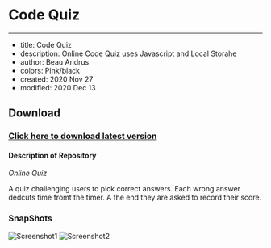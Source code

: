 # Code Quiz
---
* title: Code Quiz
* description: Online Code Quiz uses Javascript and Local Storahe
* author: Beau Andrus
* colors: Pink/black
* created:  2020 Nov 27
* modified: 2020 Dec 13

Download
--------

### [Click here to download latest version](https://github.com/beau-13/code-quiz.git)

#### Description of Repository

*Online Quiz*

A quiz challenging users to pick correct answers. Each wrong answer dedcuts time fromt the timer. A the end they are asked to record their score.

### SnapShots

![Screenshot1](https://user-images.githubusercontent.com/71921579/102002137-8f7f2400-3d34-11eb-9f5a-5f55a9edf1fb.JPG)
![Screenshot2](https://user-images.githubusercontent.com/71921579/102002148-ade51f80-3d34-11eb-82b4-8dec11e489f3.JPG)
